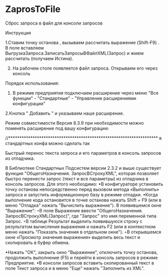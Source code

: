 # ZaprosToFile
Сброс запроса в файл для консоли запросов

Инструкция

1.Ставим точку останова , вызываем рассчитать выражение (Shift-F9) . В поле вставляем ВыгрузкаЗапроса.ЗаписатьЗапросыВФайлXML(Запрос)
и жмем рассчитать (получаем Истина). 

2. На рабочем столе появляется файл запроса. Открываем его через консоль

Порядок использования:

1. В режиме предприятия подключаем расширение через меню "Все функции" - "Стандартные" - "Управление расширениями конфигурации"

2.Кнопка " Добавить " и указываем наше расширение.

Режим совместимости Версия 8.3.9
при необходимости можно поменять расширение под вашу конфигурацию

//********************************************************************
в стандартных конфа можно сделать так

Быстрый перенос текста запроса и его параметров в консоль запросов из отладчика.

В Библиотеке Стандартных Подсистем версии 2.3.2 и выше существует функция "ОбщегоНазначения. ЗапросВСтрокуXML", которая позволяет быстро перенести запрос (текст и все параметры) из отладчика в консоль запросов. Для этого необходимо:
•В конфигураторе установить точку останова непосредственно перед вызовом метода «Выполнить» запроса и запустить информационную базу в режиме отладки. 
•Когда выполнение кода остановится в точке останова нажать Shift + F9 (или в меню "Отладка" нажать "Вычислить выражение"). В появившемся окне "Выражение": ◦В поле Выражение ввести "ОбщегоНазначения. ЗапросВСтрокуXML(Запрос)", где "Запрос" это имя переменной типа Запрос. 
◦В таблице Результат выделить появившуюся строку с результатом вычисления выражения и нажать F2 (или в контекстном меню нажать "Показать значения в отдельном окне"). 
◦В открывшемся окне «Просмотр значения выражения» выделить весь текст и скопировать в буфер обмена. 

•Нажать "ОК", закрыть окно "Выражение", отключить точку останова, продолжить выполнение (F5) и перейти в консоль запросов в режиме Предприятие. 
•В консоли запросов вставить скопированный текст в поле Текст запроса и в меню "Еще" нажать "Заполнить из XML". 

